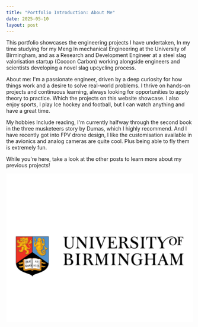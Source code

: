 ```yaml
---
title: "Portfolio Introduction: About Me"
date: 2025-05-10
layout: post
---
```

This portfolio showcases the engineering projects I have undertaken,
In my time studying for my Meng In mechanical Engineering at the University of Birmingham,
and as a Research and Development Engineer at a steel slag valorisation startup (Cocoon Carbon) 
working alongside engineers and scientists developing a novel slag upcycling process. 

About me:
I'm a passionate engineer, driven by a deep curiosity for how things work and a desire to solve real-world problems.
I thrive on hands-on projects and continuous learning, always looking for opportunities to apply theory to practice. 
Which the projects on this website showcase. 
I also enjoy sports, I play Ice hockey and football, but I can watch anything and have a great time.

My hobbies Include reading, I'm currently halfway through the second book in the three musketeers story by Dumas, which I highly recommend. 
And I have recently got into FPV drone design, I like the customisation available in the 
avionics and analog cameras are quite cool. Plus being able to fly them is extremely fun.

While you're here, take a look at the other posts to learn more about my previous projects!


![University of Birmingham](/assets/images/UOB-logo.PNG)
